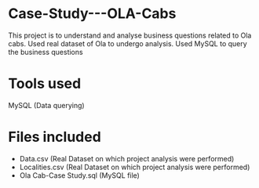 # Case-Study---OLA-Cabs
This project is to understand and analyse business questions related to Ola cabs. Used real dataset of Ola to undergo analysis. Used MySQL to query the business questions

# Tools used
MySQL (Data querying)

# Files included
- Data.csv (Real Dataset on which project analysis were performed)
- Localities.csv (Real Dataset on which project analysis were performed)
- Ola Cab-Case Study.sql (MySQL file)
